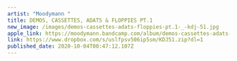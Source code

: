 ```yaml
---
artist: "Moodymann "
title: DEMOS, CASSETTES, ADATS & FLOPPIES PT.1
new_image: /images/demos-cassettes-adats-floppies-pt.1-_-kdj-51.jpg
apple_link: https://moodymann.bandcamp.com/album/demos-cassettes-adats-floppies-pt-1-kdj-51
link: https://www.dropbox.com/s/uslfpsv506ip5sm/KDJ51.zip?dl=1
published_date: 2020-10-04T00:47:12.107Z
---
```

